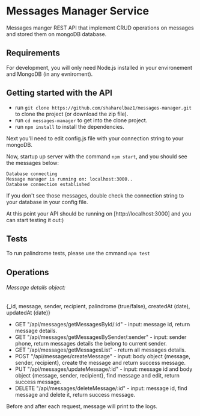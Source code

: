 # Messages Manager Service
Messages manger REST API that implement CRUD operations on messages and stored them on mongoDB database.

## Requirements
For development, you will only need Node.js installed in your environement and MongoDB (in any evniroment).

## Getting started with the API

- run ```git clone https://github.com/shaharelbaz1/messages-manager.git``` to clone the project (or download the zip file).
- run ```cd messages-manager``` to get into the clone project.
- run ```npm install``` to install the dependencies.


Next you'll need to edit config.js file with your connection string to your mongoDB.

Now, startup up server with the command ```npm start```, and you should see the messages below:

	Database connecting
	Message manager is running on: localhost:3000..
	Database connection established

If you don't see those messages, double check the connection string to your database in your config file.

At this point your API should be running on [http://localhost:3000] and you can start testing it out:)

## Tests
To run palindrome tests, please use the cmmand ```npm test```

## Operations

###### Message details object:
{_id, message, sender, recipient, palindrome (true/false), createdAt (date), updatedAt (date)}

- GET "/api/messages/getMessagesById/:id" - input: message id, return message details.
- GET "/api/messages/getMessagesBySender/:sender" - input: sender phone, return messages details the belong to current sender.
- GET "/api/messages/getMessagesList" - return all messages details.
- POST "/api/messages/createMessage" - input: body object {message, sender, recipient}, create the message and return success message.
- PUT "/api/messages/updateMessage/:id" - input: message id and body object {message, sender, recipient}, find message and edit, return success message.
- DELETE "/api/messages/deleteMessage/:id" - input: message id, find message and delete it, return success message.
 
 Before and after each request, message will print to the logs.
